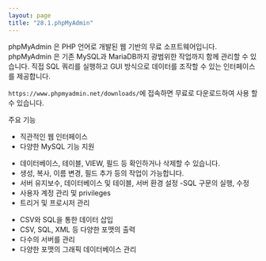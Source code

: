 ```yaml
---
layout: page
title: "28.1.phpMyAdmin"
--- 
```

phpMyAdmin 은 PHP 언어로 개발된 웹 기반의 무료 소프트웨어입니다. phpMyAdmin 은 기존 MySQL과 MariaDB까지 광범위한 작업까지 함께 관리할 수 있습니다. 직접 SQL 쿼리를 실행하고 GUI 방식으로 데이터를 조작할 수 있는 인터페이스를 제공합니다.  

`https://www.phpmyadmin.net/downloads/`에 접속하면 무료로 다운로드하여 사용 할 수 있습니다. 

주요 기능  

*  직관적인 웹 인터페이스 
*  다양한 MySQL 기능 지원 

- 데이터베이스, 테이블, VIEW, 필드 등 확인하거나 삭제할 수 있습니다. 
- 생성, 복사, 이름 변경, 필드 추가 등의 작업이 가능합니다. 
- 서버 유지보수, 데이터베이스 및 테이블, 서버 환경 설정 
-SQL 구문의 실행, 수정 
- 사용자 계정 관리 및 privileges 
- 트리거 및 프로시저 관리 


*  CSV와 SQL을 통한 데이터 삽입 
*  CSV, SQL, XML 등 다양한 포맷의 출력 
*  다수의 서버를 관리 
*  다양한 포맷의 그래픽 데이터베이스 관리 

